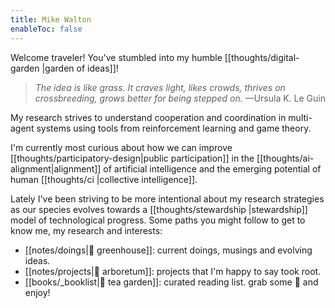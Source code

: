 ```yaml
---
title: Mike Walton
enableToc: false
---
```


Welcome traveler! You've stumbled into my humble [[thoughts/digital-garden |garden of ideas]]!

> *The idea is like grass. It craves light, likes crowds, thrives on crossbreeding, grows better for being stepped on.* —Ursula K. Le Guin

My research strives to understand cooperation and coordination in multi-agent systems using tools from reinforcement learning and game theory.

I'm currently most curious about how we can improve [[thoughts/participatory-design|public participation]] in the [[thoughts/ai-alignment|alignment]] of artificial intelligence and the emerging potential of human [[thoughts/ci |collective intelligence]].

Lately I've been striving to be more intentional about my research strategies as our species evolves towards a [[thoughts/stewardship |stewardship]] model of technological progress. Some paths you might follow to get to know me, my research and interests:

- [[notes/doings|🌱 greenhouse]]: current doings, musings and evolving ideas.
- [[notes/projects|🌲 arboretum]]: projects that I'm happy to say took root.
- [[books/_booklist|🍃 tea garden]]: curated reading list. grab some 🍵 and enjoy!